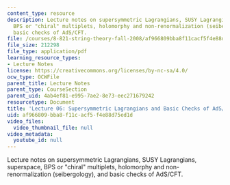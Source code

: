 ```yaml
---
content_type: resource
description: Lecture notes on supersymmetric Lagrangians, SUSY Lagrangians, superspace,
  BPS or "chiral" multiplets, holomorphy and non-renormalization (seibergology), and
  basic checks of AdS/CFT.
file: /courses/8-821-string-theory-fall-2008/af966809bba8f11cacf5f4e88d75ed1d_lecture06.pdf
file_size: 212298
file_type: application/pdf
learning_resource_types:
- Lecture Notes
license: https://creativecommons.org/licenses/by-nc-sa/4.0/
ocw_type: OCWFile
parent_title: Lecture Notes
parent_type: CourseSection
parent_uid: 4ab4ef81-e995-7ae2-8e73-eec271679242
resourcetype: Document
title: 'Lecture 06: Supersymmetric Lagrangians and Basic Checks of AdS/CFT'
uid: af966809-bba8-f11c-acf5-f4e88d75ed1d
video_files:
  video_thumbnail_file: null
video_metadata:
  youtube_id: null
---
```

Lecture notes on supersymmetric Lagrangians, SUSY Lagrangians, superspace, BPS or "chiral" multiplets, holomorphy and non-renormalization (seibergology), and basic checks of AdS/CFT.